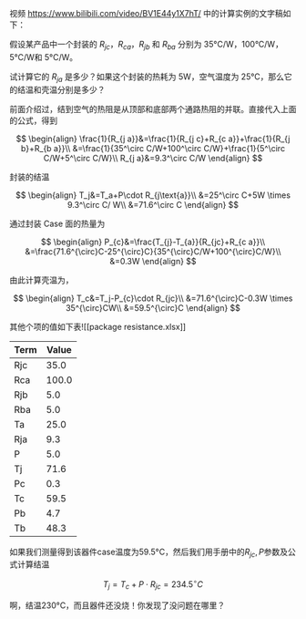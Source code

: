 视频 https://www.bilibili.com/video/BV1E44y1X7hT/ 中的计算实例的文字稿如下：

假设某产品中一个封装的 $R_{jc}$，$R_{ca}$，$R_{jb}$ 和 $R_{ba}$ 分别为 35°C/W，100°C/W，5°C/W和 5°C/W。

试计算它的 $R_{ja}$ 是多少？如果这个封装的热耗为 5W，空气温度为 25°C，那么它的结温和壳温分别是多少？

前面介绍过，结到空气的热阻是从顶部和底部两个通路热阻的并联。直接代入上面的公式，得到

$$
\begin{align}
\frac{1}{R_{j a}}&=\frac{1}{R_{j c}+R_{c a}}+\frac{1}{R_{j b}+R_{b a}}\\ 
&=\frac{1}{35^\circ C/W+100^\circ C/W}+\frac{1}{5^\circ C/W+5^\circ C/W}\\
R_{j a}&=9.3^\circ C/W
\end{align}
$$

封装的结温

$$
\begin{align}
T_j&=T_a+P\cdot R_{j\text{a}}\\ &=25^\circ C+5W \times 9.3^\circ C/ W\\
&=71.6^\circ C
\end{align}
$$

通过封装 Case 面的热量为

$$
\begin{align}
P_{c}&=\frac{T_{j}-T_{a}}{R_{jc}+R_{c a}}\\
&=\frac{71.6^{\circ}C-25^{\circ}C}{35^{\circ}C/W+100^{\circ}C/W}\\
&=0.3W
\end{align}
$$

由此计算壳温为，

$$
\begin{align}
T_c&=T_j-P_{c}\cdot R_{jc}\\
&=71.6^{\circ}C-0.3W \times 35^{\circ}CW\\
&=59.5^{\circ}C
\end{align}
$$

其他个项的值如下表![[package resistance.xlsx]]

| Term | Value |
| ---- | ----- |
| Rjc  | 35.0  |
| Rca  | 100.0 |
| Rjb  | 5.0   |
| Rba  | 5.0   |
| Ta   | 25.0  |
| Rja  | 9.3   |
| P    | 5.0   |
| Tj   | 71.6  |
| Pc   | 0.3   |
| Tc   | 59.5  |
| Pb   | 4.7   |
| Tb   | 48.3  |

如果我们测量得到该器件case温度为59.5°C，然后我们用手册中的$R_{jc}, P$参数及公式计算结温

$$
T_j=T_c+P\cdot R_{jc}=234.5^{\circ}C
$$

啊，结温230°C，而且器件还没烧！你发现了没问题在哪里？